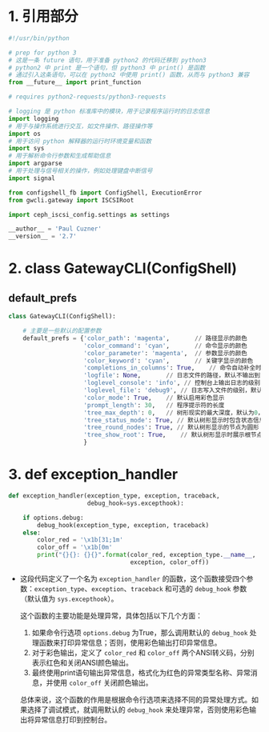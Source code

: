 # 1. 引用部分

```python
#!/usr/bin/python

# prep for python 3
# 这是一条 future 语句，用于准备 python2 的代码迁移到 python3
# python2 中 print 是一个语句，但 python3 中 print() 是函数
# 通过引入这条语句，可以在 python2 中使用 print() 函数，从而与 python3 兼容
from __future__ import print_function

# requires python2-requests/python3-requests

# logging 是 python 标准库中的模块，用于记录程序运行时的日志信息
import logging
# 用于与操作系统进行交互，如文件操作、路径操作等
import os
# 用于访问 python 解释器的运行时环境变量和函数
import sys
# 用于解析命令行参数和生成帮助信息
import argparse
# 用于处理与信号相关的操作，例如处理键盘中断信号
import signal

from configshell_fb import ConfigShell, ExecutionError
from gwcli.gateway import ISCSIRoot

import ceph_iscsi_config.settings as settings

__author__ = 'Paul Cuzner'
__version__ = '2.7'
```



# 2. **class** GatewayCLI(ConfigShell)

##  default_prefs 

```python
class GatewayCLI(ConfigShell):

	# 主要是一些默认的配置参数
    default_prefs = {'color_path': 'magenta', 		// 路径显示的颜色
                     'color_command': 'cyan',		// 命令显示的颜色
                     'color_parameter': 'magenta',	// 参数显示的颜色
                     'color_keyword': 'cyan',		// 关键字显示的颜色
                     'completions_in_columns': True,	// 命令自动补全时是否以列的形式 
                     'logfile': None,		// 日志文件的路径，默认不输出到文件（none）
                     'loglevel_console': 'info', // 控制台上输出日志的级别，默认为 info
                     'loglevel_file': 'debug9', // 日志写入文件的级别，默认为 debug9
                     'color_mode': True,	// 默认启用彩色显示
                     'prompt_length': 30,	// 程序提示符的长度
                     'tree_max_depth': 0,	// 树形现实的最大深度，默认为0，表示不限制
                     'tree_status_mode': True, // 默认树形显示时包含状态信息
                     'tree_round_nodes': True, // 默认树形显示的节点为圆形
                     'tree_show_root': True,	// 默认树形显示时展示根节点
                     }
```

# 3. **def**  exception_handler 

``` python
def exception_handler(exception_type, exception, traceback,
                      debug_hook=sys.excepthook):

    if options.debug:
        debug_hook(exception_type, exception, traceback)
    else:
        color_red = '\x1b[31;1m'
        color_off = '\x1b[0m'
        print("{}{}: {}{}".format(color_red, exception_type.__name__,
                                  exception, color_off))
```

- 这段代码定义了一个名为 `exception_handler` 的函数，这个函数接受四个参数：`exception_type`、`exception`、`traceback` 和可选的 `debug_hook` 参数（默认值为 `sys.excepthook`）。

  这个函数的主要功能是处理异常，具体包括以下几个方面：

  1. 如果命令行选项 `options.debug` 为True，那么调用默认的 `debug_hook` 处理函数来打印异常信息；否则，使用彩色输出打印异常信息。
  2. 对于彩色输出，定义了 `color_red` 和 `color_off` 两个ANSI转义码，分别表示红色和关闭ANSI颜色输出。
  3. 最终使用print语句输出异常信息，格式化为红色的异常类型名称、异常消息，并使用 `color_off` 关闭颜色输出。

  总体来说，这个函数的作用是根据命令行选项来选择不同的异常处理方式。如果选择了调试模式，就调用默认的 `debug_hook` 来处理异常，否则使用彩色输出将异常信息打印到控制台。